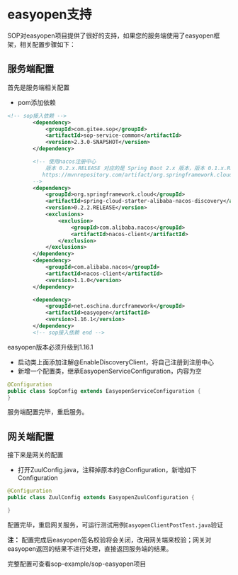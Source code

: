 # easyopen支持

SOP对easyopen项目提供了很好的支持，如果您的服务端使用了easyopen框架，相关配置步骤如下：

## 服务端配置

首先是服务端相关配置

- pom添加依赖

```xml
<!-- sop接入依赖 -->
		<dependency>
			<groupId>com.gitee.sop</groupId>
			<artifactId>sop-service-common</artifactId>
			<version>2.3.0-SNAPSHOT</version>
		</dependency>

		<!-- 使用nacos注册中心
            版本 0.2.x.RELEASE 对应的是 Spring Boot 2.x 版本，版本 0.1.x.RELEASE 对应的是 Spring Boot 1.x 版本。
           https://mvnrepository.com/artifact/org.springframework.cloud/spring-cloud-starter-alibaba-nacos-discovery
        -->
		<dependency>
			<groupId>org.springframework.cloud</groupId>
			<artifactId>spring-cloud-starter-alibaba-nacos-discovery</artifactId>
			<version>0.2.2.RELEASE</version>
			<exclusions>
				<exclusion>
					<groupId>com.alibaba.nacos</groupId>
					<artifactId>nacos-client</artifactId>
				</exclusion>
			</exclusions>
		</dependency>
		<dependency>
			<groupId>com.alibaba.nacos</groupId>
			<artifactId>nacos-client</artifactId>
			<version>1.1.0</version>
		</dependency>

		<dependency>
			<groupId>net.oschina.durcframework</groupId>
			<artifactId>easyopen</artifactId>
			<version>1.16.1</version>
		</dependency>
        <!-- sop接入依赖 end -->
```

easyopen版本必须升级到1.16.1

- 启动类上面添加注解@EnableDiscoveryClient，将自己注册到注册中心
- 新增一个配置类，继承EasyopenServiceConfiguration，内容为空

```java
@Configuration
public class SopConfig extends EasyopenServiceConfiguration {
}
```

服务端配置完毕，重启服务。

## 网关端配置

接下来是网关的配置

- 打开ZuulConfig.java，注释掉原本的@Configuration，新增如下Configuration

```java
@Configuration
public class ZuulConfig extends EasyopenZuulConfiguration {

}
```

配置完毕，重启网关服务，可运行测试用例`EasyopenClientPostTest.java`验证

**注：** 配置完成后easyopen签名校验将会关闭，改用网关端来校验；网关对easyopen返回的结果不进行处理，直接返回服务端的结果。

完整配置可查看sop-example/sop-easyopen项目
